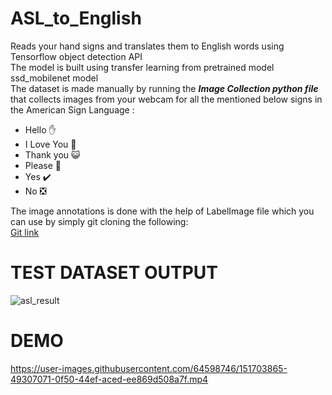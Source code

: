 # ASL_to_English
Reads your hand signs and translates them to English words using Tensorflow object detection API<br>
The model is built using transfer learning from pretrained model ssd_mobilenet model<br>
The dataset is made manually by running the __*Image Collection python file*__ that collects images from your webcam for all the mentioned below signs in the American Sign Language :<br>
* Hello ✋
* I Love You 💙
* Thank you 😺
* Please 🥺
* Yes ✔️
* No ❎

The image annotations is done with the help of LabelImage file which you can use by simply git cloning the following:<br>
[Git link](https://github.com/tzutalin/labelImg)<br>

# TEST DATASET OUTPUT

![asl_result](https://user-images.githubusercontent.com/64598746/151710894-e128dcf8-575a-41e3-8f8b-59396d6046fd.png)


# DEMO

https://user-images.githubusercontent.com/64598746/151703865-49307071-0f50-44ef-aced-ee869d508a7f.mp4


